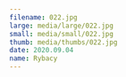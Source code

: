 ```yaml
---
filename: 022.jpg
large: media/large/022.jpg
small: media/small/022.jpg
thumb: media/thumbs/022.jpg
date: 2020.09.04
name: Rybacy
---
```


